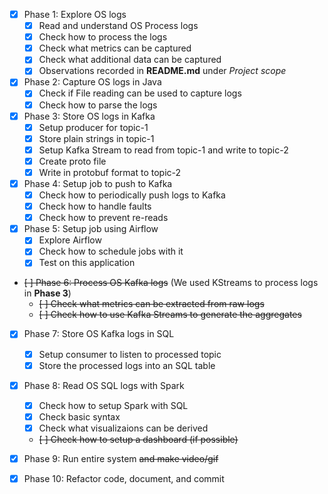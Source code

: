 - [x] Phase 1: Explore OS logs
    - [x] Read and understand OS Process logs
    - [x] Check how to process the logs
    - [x] Check what metrics can be captured
    - [x] Check what additional data can be captured
    - [x] Observations recorded in **README.md** under *Project scope*

- [x] Phase 2: Capture OS logs in Java
    - [x] Check if File reading can be used to capture logs
    - [x] Check how to parse the logs

- [x] Phase 3: Store OS logs in Kafka
    - [x] Setup producer for topic-1
    - [x] Store plain strings in topic-1
    - [x] Setup Kafka Stream to read from topic-1 and write to topic-2
    - [x] Create proto file
    - [x] Write in protobuf format to topic-2

- [x] Phase 4: Setup job to push to Kafka
    - [x] Check how to periodically push logs to Kafka
    - [x] Check how to handle faults
    - [x] Check how to prevent re-reads

- [x] Phase 5: Setup job using Airflow
    - [x] Explore Airflow
    - [x] Check how to schedule jobs with it
    - [x] Test on this application

- ~~[ ] Phase 6: Process OS Kafka logs~~ (We used KStreams to process logs in **Phase 3**)
    - ~~[ ] Check what metrics can be extracted from raw logs~~
    - ~~[ ] Check how to use Kafka Streams to generate the aggregates~~

- [x] Phase 7: Store OS Kafka logs in SQL
    - [x] Setup consumer to listen to processed topic
    - [x] Store the processed logs into an SQL table

- [x] Phase 8: Read OS SQL logs with Spark
    - [x] Check how to setup Spark with SQL
    - [x] Check basic syntax
    - [x] Check what visualizaions can be derived
    - ~~[ ] Check how to setup a dashboard (if possible)~~

- [x] Phase 9: Run entire system ~~and make video/gif~~

- [x] Phase 10: Refactor code, document, and commit
